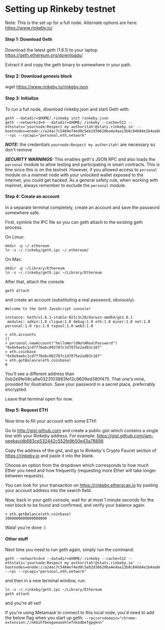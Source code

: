 # Setting up Rinkeby testnet

Note: This is the set up for a full node. Alternate options are here: https://www.rinkeby.io/

#### Step 1: Download Geth
Download the latest geth (1.6.1) to your laptop. https://geth.ethereum.org/downloads/

Extract it and copy the geth binary to somewhere in your path.

#### Step 2: Download genesis block
wget https://www.rinkeby.io/rinkeby.json

#### Step 3: Initialize
To run a full node, download rinkeby.json and start Geth with:

```
geth --datadir=$HOME/.rinkeby init rinkeby.json
geth --networkid=4 --datadir=$HOME/.rinkeby --cache=512 --ethstats='yournode:Respect my authoritah!@stats.rinkeby.io' --bootnodes=enode://a24ac7c5484ef4ed0c5eb2d36620ba4e4aa13b8c84684e1b4aab0cebea2ae45cb4d375b77eab56516d34bfbd3c1a833fc51296ff084b770b94fb9028c4d25ccf@52.169.42.101:30303 --rpc --rpcapi="personal,eth,network"
```

___NOTE:___ the credentials `yournode:Respect my authoritah!` are necessary so don't remove

___SECURITY WARNINGS:___ This enables geth's JSON RPC and also loads the `personal` module to allow testing and participating in smart contracts. This is fine since this is on the testnet. However, if you allowed access to `personal` module on a mainnet node with your unlocked wallet exposed to the internet, you could get hacked. As a general safety rule, when working with mainnet, always remember to exclude the `personal` module.

#### Step 4: Create an account
In a separate terminal completely, create an account and save the password somewhere safe.

First, symlink the IPC file so you can geth attach to the existing geth process.

On Linux:

```
mkdir -p ~/.ethereum
ln -s ~/.rinkeby/geth.ipc ~/.ethereum/
```

On Mac:

```
mkdir -p ~/Library/Ethereum
ln -s ~/.rinkeby/geth.ipc ~/Library/Ethereum
```

After that, attach the console

```
geth attach
```

and create an account (substituting a real password, obviously).

```
Welcome to the Geth JavaScript console!

instance: Geth/v1.6.1-stable-021c3c28/darwin-amd64/go1.8.1
 modules: admin:1.0 clique:1.0 debug:1.0 eth:1.0 miner:1.0 net:1.0 personal:1.0 rpc:1.0 txpool:1.0 web3:1.0

> eth.accounts
[]
> personal.newAccount("helloWorldNotARealPassword")
"0x8e9aebc1cd7f76ebc092787c1d7075e2ad03c107"
> eth.coinbase
"0x8e9aebc1cd7f76ebc092787c1d7075e2ad03c107"
> eth.getBalance(eth.coinbase)
0
```

You'll see a different address than 0xb2e9fe08ca9a0323103883fe12c9609ed380f475. That one's mine, provided for illustration. Save your password in a secret place, preferrably encrypted. 

Leave that terminal open for now.


#### Step 5: Request ETH
Now time to fill your account with some ETH!

Go to http://gist.github.com and create a public gist which contains a single line with your Rinkeby address. For example: https://gist.github.com/iam-peekay/db683ce532442c552fe9b50e43a78898

Copy the address of the gist, and go to Rinkeby's Crypto Faucet section of https://rinkeby.io and paste it into the blank.

Choose an option from the dropdown which corresponds to how much Ether you need and how frequently (requesting more Ether will take longer between requests). 

You can look for your transaction on https://rinkeby.etherscan.io by pasting your account address into the search field.

Now, back in your geth console, wait for at most 1 minute seconds for the next block to be found and confirmed, and verify your balance again.

```
> eth.getBalance(eth.coinbase)
3000000000000000000
```

Wala! you're done :)


#### Other stuff
Next time you need to run geth again, simply run the command:
```
geth --networkid=4 --datadir=$HOME/.rinkeby --cache=512 --ethstats='yournode:Respect my authoritah!@stats.rinkeby.io' --bootnodes=enode://a24ac7c5484ef4ed0c5eb2d36620ba4e4aa13b8c84684e1b4aab0cebea2ae45cb4d375b77eab56516d34bfbd3c1a833fc51296ff084b770b94fb9028c4d25ccf@52.169.42.101:30303 --rpc --rpcapi="personal,eth,network"
```

and then in a new terminal window, run:

```
ln -s ~/.rinkeby/geth.ipc ~/Library/Ethereum
geth attach
```

and you're all set!

If you're using Metamask to connect to this local node, you'd need to add the below flag when you start up geth:
```--rpccorsdomain="chrome-extension://nkbihfbeogaeaoehlefnkodbefgpgknn"``` 




